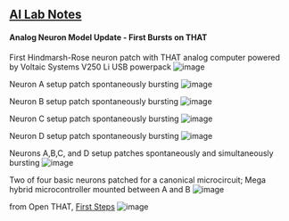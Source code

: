 ## <u>AI Lab Notes</u>

#### **Analog Neuron Model Update** - First Bursts on THAT

First Hindmarsh-Rose neuron patch with THAT analog computer powered by Voltaic Systems V250 Li USB powerpack
![image](https://github.com/rtrelease/Jetson-Symbolics-Neuromorphics/assets/71346897/422f572a-214d-43d0-a079-96b206a6e420)


Neuron A setup patch spontaneously bursting
![image](https://github.com/rtrelease/Jetson-Symbolics-Neuromorphics/assets/71346897/65011d96-17b7-4cce-a2d4-0e553188ad9c)

Neuron B setup patch spontaneously bursting
![image](https://github.com/rtrelease/Jetson-Symbolics-Neuromorphics/assets/71346897/677a1224-b79b-40da-8ef2-5982bc6c17f2)


Neuron C setup patch spontaneously bursting
![image](https://github.com/rtrelease/Jetson-Symbolics-Neuromorphics/assets/71346897/46d52327-9e4b-44ef-afbb-b7851edd8c45)


Neuron D setup patch spontaneously bursting
![image](https://github.com/rtrelease/Jetson-Symbolics-Neuromorphics/assets/71346897/a480734f-be4d-4bd5-adb8-1c1b9a77b8de)

Neurons A,B,C, and D setup patches spontaneously and simultaneously bursting
![image](https://github.com/rtrelease/Jetson-Symbolics-Neuromorphics/assets/71346897/84c57bc3-0ad8-4c2f-ba13-548e67a8c078)


Two of four basic neurons patched for a canonical microcircuit; Mega hybrid microcontroller mounted between A and B
![image](https://github.com/rtrelease/Jetson-Symbolics-Neuromorphics/assets/71346897/60371965-8e2c-4700-8720-4af4908a18c2)

from Open THAT, [First Steps](https://the-analog-thing.org/THAT_First_Steps.pdf)
![image](https://github.com/rtrelease/Jetson-Symbolics-Neuromorphics/assets/71346897/2fabfa8b-5874-48b9-820b-19e7a6097471)
